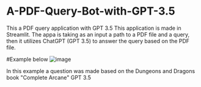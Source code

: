 # A-PDF-Query-Bot-with-GPT-3.5
This a PDF query application with GPT 3.5
This application is made in Streamlit. The appa is taking as an input a path to a PDF file and a query, 
then it utilizes ChatGPT (GPT 3.5) to answer the query based on the PDF file.

#Example below
![image](https://user-images.githubusercontent.com/82097084/233069057-40a17797-97b5-4e2a-a983-c0e3019297c3.png)

In this example a question was made based on the Dungeons and Dragons book "Complete Arcane" GPT 3.5 
